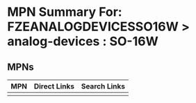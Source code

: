 



# MPN Summary For: FZEANALOGDEVICESSO16W > analog-devices : SO-16W

## MPNs
  

|MPN|Direct Links|Search Links|
| :--- | :--- | :--- |
||||
